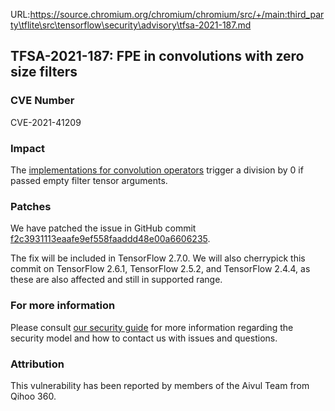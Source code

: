 URL:https://source.chromium.org/chromium/chromium/src/+/main:third_party\tflite\src\tensorflow\security\advisory\tfsa-2021-187.md
## TFSA-2021-187: FPE in convolutions with zero size filters

### CVE Number
CVE-2021-41209

### Impact
The [implementations for convolution operators](https://github.com/tensorflow/tensorflow/blob/8d72537c6abf5a44103b57b9c2e22c14f5f49698/tensorflow/core/kernels/conv_ops.cc) trigger a division by 0 if passed empty filter tensor arguments.

### Patches
We have patched the issue in GitHub commit [f2c3931113eaafe9ef558faaddd48e00a6606235](https://github.com/tensorflow/tensorflow/commit/f2c3931113eaafe9ef558faaddd48e00a6606235).

The fix will be included in TensorFlow 2.7.0. We will also cherrypick this commit on TensorFlow 2.6.1, TensorFlow 2.5.2, and TensorFlow 2.4.4, as these are also affected and still in supported range.

### For more information
Please consult [our security guide](https://github.com/tensorflow/tensorflow/blob/master/SECURITY.md) for more information regarding the security model and how to contact us with issues and questions.

### Attribution
This vulnerability has been reported by members of the Aivul Team from Qihoo 360.

